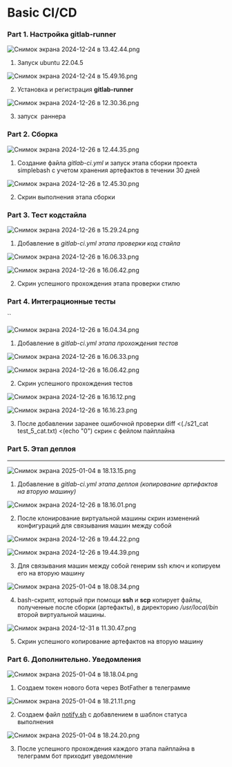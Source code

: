 # Basic CI/CD

### Part 1. Настройка **gitlab-runner**

![Снимок экрана 2024-12-24 в 13.42.44.png](Basic%20CI%20CD%20166a313fb7018003a335e0767643f2b5/%25D0%25A1%25D0%25BD%25D0%25B8%25D0%25BC%25D0%25BE%25D0%25BA_%25D1%258D%25D0%25BA%25D1%2580%25D0%25B0%25D0%25BD%25D0%25B0_2024-12-24_%25D0%25B2_13.42.44.png)

1. Запуск ubuntu 22.04.5

![Снимок экрана 2024-12-24 в 15.49.16.png](Basic%20CI%20CD%20166a313fb7018003a335e0767643f2b5/%25D0%25A1%25D0%25BD%25D0%25B8%25D0%25BC%25D0%25BE%25D0%25BA_%25D1%258D%25D0%25BA%25D1%2580%25D0%25B0%25D0%25BD%25D0%25B0_2024-12-24_%25D0%25B2_15.49.16.png)

2. Установка и регистрация **gitlab-runner** 

![Снимок экрана 2024-12-26 в 12.30.36.png](Basic%20CI%20CD%20166a313fb7018003a335e0767643f2b5/%25D0%25A1%25D0%25BD%25D0%25B8%25D0%25BC%25D0%25BE%25D0%25BA_%25D1%258D%25D0%25BA%25D1%2580%25D0%25B0%25D0%25BD%25D0%25B0_2024-12-26_%25D0%25B2_12.30.36.png)

3. запуск  раннера

### Part 2. Сборка

![Снимок экрана 2024-12-26 в 12.44.35.png](Basic%20CI%20CD%20166a313fb7018003a335e0767643f2b5/%25D0%25A1%25D0%25BD%25D0%25B8%25D0%25BC%25D0%25BE%25D0%25BA_%25D1%258D%25D0%25BA%25D1%2580%25D0%25B0%25D0%25BD%25D0%25B0_2024-12-26_%25D0%25B2_12.44.35.png)

1. Создание файла *gitlab-ci.yml* и запуск этапа сборки проекта simplebash с учетом хранения артефактов в течении 30 дней

![Снимок экрана 2024-12-26 в 12.45.30.png](Basic%20CI%20CD%20166a313fb7018003a335e0767643f2b5/%25D0%25A1%25D0%25BD%25D0%25B8%25D0%25BC%25D0%25BE%25D0%25BA_%25D1%258D%25D0%25BA%25D1%2580%25D0%25B0%25D0%25BD%25D0%25B0_2024-12-26_%25D0%25B2_12.45.30.png)

2. Скрин выполнения этапа сборки

### Part 3. Тест кодстайла

![Снимок экрана 2024-12-26 в 15.29.24.png](Basic%20CI%20CD%20166a313fb7018003a335e0767643f2b5/%25D0%25A1%25D0%25BD%25D0%25B8%25D0%25BC%25D0%25BE%25D0%25BA_%25D1%258D%25D0%25BA%25D1%2580%25D0%25B0%25D0%25BD%25D0%25B0_2024-12-26_%25D0%25B2_15.29.24.png)

1. Добавление в *gitlab-ci.yml этапа проверки код стайла*

![Снимок экрана 2024-12-26 в 16.06.33.png](Basic%20CI%20CD%20166a313fb7018003a335e0767643f2b5/%25D0%25A1%25D0%25BD%25D0%25B8%25D0%25BC%25D0%25BE%25D0%25BA_%25D1%258D%25D0%25BA%25D1%2580%25D0%25B0%25D0%25BD%25D0%25B0_2024-12-26_%25D0%25B2_16.06.33.png)

![Снимок экрана 2024-12-26 в 16.06.42.png](Basic%20CI%20CD%20166a313fb7018003a335e0767643f2b5/%25D0%25A1%25D0%25BD%25D0%25B8%25D0%25BC%25D0%25BE%25D0%25BA_%25D1%258D%25D0%25BA%25D1%2580%25D0%25B0%25D0%25BD%25D0%25B0_2024-12-26_%25D0%25B2_16.06.42.png)

2. Скрин успешного прохождения этапа проверки стилю

### Part 4. Интеграционные тесты

``

![Снимок экрана 2024-12-26 в 16.04.34.png](Basic%20CI%20CD%20166a313fb7018003a335e0767643f2b5/%25D0%25A1%25D0%25BD%25D0%25B8%25D0%25BC%25D0%25BE%25D0%25BA_%25D1%258D%25D0%25BA%25D1%2580%25D0%25B0%25D0%25BD%25D0%25B0_2024-12-26_%25D0%25B2_16.04.34.png)

1. Добавление в *gitlab-ci.yml этапа прохождения тестов*

![Снимок экрана 2024-12-26 в 16.06.33.png](Basic%20CI%20CD%20166a313fb7018003a335e0767643f2b5/%25D0%25A1%25D0%25BD%25D0%25B8%25D0%25BC%25D0%25BE%25D0%25BA_%25D1%258D%25D0%25BA%25D1%2580%25D0%25B0%25D0%25BD%25D0%25B0_2024-12-26_%25D0%25B2_16.06.33%201.png)

![Снимок экрана 2024-12-26 в 16.06.42.png](Basic%20CI%20CD%20166a313fb7018003a335e0767643f2b5/%25D0%25A1%25D0%25BD%25D0%25B8%25D0%25BC%25D0%25BE%25D0%25BA_%25D1%258D%25D0%25BA%25D1%2580%25D0%25B0%25D0%25BD%25D0%25B0_2024-12-26_%25D0%25B2_16.06.42%201.png)

2. Скрин успешного прохождения тестов

![Снимок экрана 2024-12-26 в 16.16.12.png](Basic%20CI%20CD%20166a313fb7018003a335e0767643f2b5/%25D0%25A1%25D0%25BD%25D0%25B8%25D0%25BC%25D0%25BE%25D0%25BA_%25D1%258D%25D0%25BA%25D1%2580%25D0%25B0%25D0%25BD%25D0%25B0_2024-12-26_%25D0%25B2_16.16.12.png)

![Снимок экрана 2024-12-26 в 16.16.23.png](Basic%20CI%20CD%20166a313fb7018003a335e0767643f2b5/%25D0%25A1%25D0%25BD%25D0%25B8%25D0%25BC%25D0%25BE%25D0%25BA_%25D1%258D%25D0%25BA%25D1%2580%25D0%25B0%25D0%25BD%25D0%25B0_2024-12-26_%25D0%25B2_16.16.23.png)

3. После добавлении заранее ошибочной проверки diff <(./s21_cat test_5_cat.txt) <(echo "0") скрин с  фейлом пайплайна

### 

### Part 5. Этап деплоя

****

![Снимок экрана 2025-01-04 в 18.13.15.png](Basic%20CI%20CD%20166a313fb7018003a335e0767643f2b5/%25D0%25A1%25D0%25BD%25D0%25B8%25D0%25BC%25D0%25BE%25D0%25BA_%25D1%258D%25D0%25BA%25D1%2580%25D0%25B0%25D0%25BD%25D0%25B0_2025-01-04_%25D0%25B2_18.13.15.png)

1. Добавление в *gitlab-ci.yml этапа деплоя (копирование артифактов на вторую машину)*

![Снимок экрана 2024-12-26 в 18.16.01.png](Basic%20CI%20CD%20166a313fb7018003a335e0767643f2b5/%25D0%25A1%25D0%25BD%25D0%25B8%25D0%25BC%25D0%25BE%25D0%25BA_%25D1%258D%25D0%25BA%25D1%2580%25D0%25B0%25D0%25BD%25D0%25B0_2024-12-26_%25D0%25B2_18.16.01.png)

2. После клонирование виртуальной машины скрин изменений конфигураций для связывания машин между собой

![Снимок экрана 2024-12-26 в 19.44.22.png](Basic%20CI%20CD%20166a313fb7018003a335e0767643f2b5/%25D0%25A1%25D0%25BD%25D0%25B8%25D0%25BC%25D0%25BE%25D0%25BA_%25D1%258D%25D0%25BA%25D1%2580%25D0%25B0%25D0%25BD%25D0%25B0_2024-12-26_%25D0%25B2_19.44.22.png)

![Снимок экрана 2024-12-26 в 19.44.39.png](Basic%20CI%20CD%20166a313fb7018003a335e0767643f2b5/%25D0%25A1%25D0%25BD%25D0%25B8%25D0%25BC%25D0%25BE%25D0%25BA_%25D1%258D%25D0%25BA%25D1%2580%25D0%25B0%25D0%25BD%25D0%25B0_2024-12-26_%25D0%25B2_19.44.39.png)

3. Для связывания машин между собой генерим ssh ключ и копируем его на вторую машину

![Снимок экрана 2025-01-04 в 18.08.34.png](Basic%20CI%20CD%20166a313fb7018003a335e0767643f2b5/%25D0%25A1%25D0%25BD%25D0%25B8%25D0%25BC%25D0%25BE%25D0%25BA_%25D1%258D%25D0%25BA%25D1%2580%25D0%25B0%25D0%25BD%25D0%25B0_2025-01-04_%25D0%25B2_18.08.34.png)

4. bash-скрипт, который при помощи **ssh** и **scp** копирует файлы, полученные после сборки (артефакты), в директорию */usr/local/bin* второй виртуальной машины.

![Снимок экрана 2024-12-31 в 11.30.47.png](Basic%20CI%20CD%20166a313fb7018003a335e0767643f2b5/%25D0%25A1%25D0%25BD%25D0%25B8%25D0%25BC%25D0%25BE%25D0%25BA_%25D1%258D%25D0%25BA%25D1%2580%25D0%25B0%25D0%25BD%25D0%25B0_2024-12-31_%25D0%25B2_11.30.47.png)

5. Скрин успешного копирование артефактов на вторую машину

### Part 6. Дополнительно. Уведомления

![Снимок экрана 2025-01-04 в 18.18.04.png](Basic%20CI%20CD%20166a313fb7018003a335e0767643f2b5/%25D0%25A1%25D0%25BD%25D0%25B8%25D0%25BC%25D0%25BE%25D0%25BA_%25D1%258D%25D0%25BA%25D1%2580%25D0%25B0%25D0%25BD%25D0%25B0_2025-01-04_%25D0%25B2_18.18.04.png)

1. Создаем токен нового бота через BotFather в телеграмме

![Снимок экрана 2025-01-04 в 18.21.11.png](Basic%20CI%20CD%20166a313fb7018003a335e0767643f2b5/%25D0%25A1%25D0%25BD%25D0%25B8%25D0%25BC%25D0%25BE%25D0%25BA_%25D1%258D%25D0%25BA%25D1%2580%25D0%25B0%25D0%25BD%25D0%25B0_2025-01-04_%25D0%25B2_18.21.11.png)

2. Создаем файл [notify.sh](http://notify.sh)  с добавлением в шаблон статуса выполнения

![Снимок экрана 2025-01-04 в 18.24.20.png](Basic%20CI%20CD%20166a313fb7018003a335e0767643f2b5/%25D0%25A1%25D0%25BD%25D0%25B8%25D0%25BC%25D0%25BE%25D0%25BA_%25D1%258D%25D0%25BA%25D1%2580%25D0%25B0%25D0%25BD%25D0%25B0_2025-01-04_%25D0%25B2_18.24.20.png)

3. После успешного прохождения каждого этапа пайплайна в телеграмм бот приходит уведомление